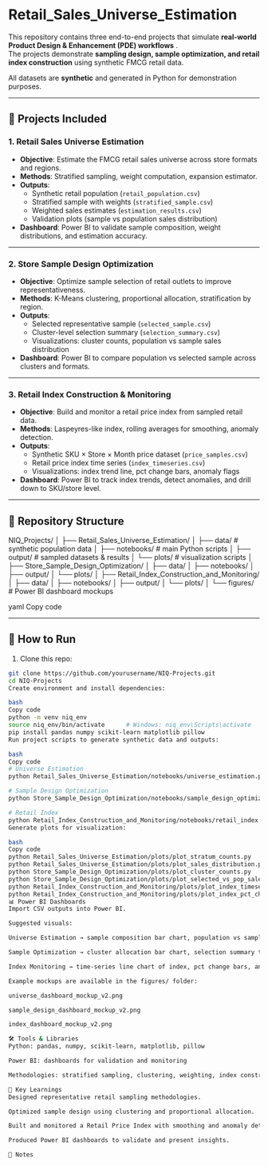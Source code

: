 # Retail_Sales_Universe_Estimation

This repository contains three end-to-end projects that simulate **real-world Product Design & Enhancement (PDE) workflows** .  
The projects demonstrate **sampling design, sample optimization, and retail index construction** using synthetic FMCG retail data.  

All datasets are **synthetic** and generated in Python for demonstration purposes.

---

## 📌 Projects Included

### 1. Retail Sales Universe Estimation
- **Objective**: Estimate the FMCG retail sales universe across store formats and regions.  
- **Methods**: Stratified sampling, weight computation, expansion estimator.  
- **Outputs**:
  - Synthetic retail population (`retail_population.csv`)
  - Stratified sample with weights (`stratified_sample.csv`)
  - Weighted sales estimates (`estimation_results.csv`)
  - Validation plots (sample vs population sales distribution)
- **Dashboard**: Power BI to validate sample composition, weight distributions, and estimation accuracy.

---

### 2. Store Sample Design Optimization
- **Objective**: Optimize sample selection of retail outlets to improve representativeness.  
- **Methods**: K-Means clustering, proportional allocation, stratification by region.  
- **Outputs**:
  - Selected representative sample (`selected_sample.csv`)
  - Cluster-level selection summary (`selection_summary.csv`)
  - Visualizations: cluster counts, population vs sample sales distribution
- **Dashboard**: Power BI to compare population vs selected sample across clusters and formats.

---

### 3. Retail Index Construction & Monitoring
- **Objective**: Build and monitor a retail price index from sampled retail data.  
- **Methods**: Laspeyres-like index, rolling averages for smoothing, anomaly detection.  
- **Outputs**:
  - Synthetic SKU × Store × Month price dataset (`price_samples.csv`)
  - Retail price index time series (`index_timeseries.csv`)
  - Visualizations: index trend line, pct change bars, anomaly flags
- **Dashboard**: Power BI to track index trends, detect anomalies, and drill down to SKU/store level.

---

## 📂 Repository Structure
NIQ_Projects/
│
├── Retail_Sales_Universe_Estimation/
│ ├── data/ # synthetic population data
│ ├── notebooks/ # main Python scripts
│ ├── output/ # sampled datasets & results
│ └── plots/ # visualization scripts
│
├── Store_Sample_Design_Optimization/
│ ├── data/
│ ├── notebooks/
│ ├── output/
│ └── plots/
│
├── Retail_Index_Construction_and_Monitoring/
│ ├── data/
│ ├── notebooks/
│ ├── output/
│ └── plots/
│
└── figures/ # Power BI dashboard mockups

yaml
Copy code

---

## 🚀 How to Run

1. Clone this repo:
```bash
git clone https://github.com/yourusername/NIQ-Projects.git
cd NIQ-Projects
Create environment and install dependencies:

bash
Copy code
python -m venv niq_env
source niq_env/bin/activate      # Windows: niq_env\Scripts\activate
pip install pandas numpy scikit-learn matplotlib pillow
Run project scripts to generate synthetic data and outputs:

bash
Copy code
# Universe Estimation
python Retail_Sales_Universe_Estimation/notebooks/universe_estimation.py

# Sample Design Optimization
python Store_Sample_Design_Optimization/notebooks/sample_design_optimization.py

# Retail Index
python Retail_Index_Construction_and_Monitoring/notebooks/retail_index.py
Generate plots for visualization:

bash
Copy code
python Retail_Sales_Universe_Estimation/plots/plot_stratum_counts.py
python Retail_Sales_Universe_Estimation/plots/plot_sales_distribution.py
python Store_Sample_Design_Optimization/plots/plot_cluster_counts.py
python Store_Sample_Design_Optimization/plots/plot_selected_vs_pop_sales.py
python Retail_Index_Construction_and_Monitoring/plots/plot_index_timeseries.py
python Retail_Index_Construction_and_Monitoring/plots/plot_index_pct_change.py
📊 Power BI Dashboards
Import CSV outputs into Power BI.

Suggested visuals:

Universe Estimation → sample composition bar chart, population vs sample sales distribution, KPI cards for estimates.

Sample Optimization → cluster allocation bar chart, selection summary table, population vs sample comparison.

Index Monitoring → time-series line chart of index, pct change bars, anomaly flag markers.

Example mockups are available in the figures/ folder:

universe_dashboard_mockup_v2.png

sample_design_dashboard_mockup_v2.png

index_dashboard_mockup_v2.png

🛠️ Tools & Libraries
Python: pandas, numpy, scikit-learn, matplotlib, pillow

Power BI: dashboards for validation and monitoring

Methodologies: stratified sampling, clustering, weighting, index construction, anomaly detection

🔑 Key Learnings
Designed representative retail sampling methodologies.

Optimized sample design using clustering and proportional allocation.

Built and monitored a Retail Price Index with smoothing and anomaly detection.

Produced Power BI dashboards to validate and present insights.

📌 Notes
